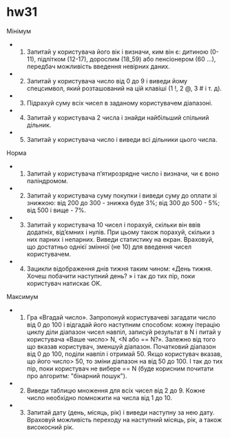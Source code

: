 # hw31

Мінімум

- 1. Запитай у користувача його вік і визначи, ким він є: дитиною (0-11), підлітком (12-17), дорослим (18_59) або пенсіонером (60 ...), передбач можливість введення невірних даних.
- 2. Запитай у користувача число від 0 до 9 і виведи йому спецсимвол, який розташований на цій клавіші (1 !, 2 @, 3 # і т. д).
- 3. Підрахуй суму всіх чисел в заданому користувачем діапазоні.
- 4. Запитай у користувача 2 числа і знайди найбільший спільний дільник.
- 5. Запитай у користувача число і виведи всі дільники цього числа.

Норма

- 1. Запитай у користувача п’ятирозрядне число і визначи, чи є воно паліндромом.
- 2. Запитай у користувача суму покупки і виведи суму до оплати зі знижкою:
від 200 до 300 - знижка буде 3%; 
від 300 до 500 - 5%;
від 500 і вище - 7%.
- 3. Запитай у користувача 10 чисел і порахуй, скільки він ввів додатніх, від’ємних і нулів. При цьому також порахуй, скільки з них парних і непарних. Виведи статистику на екран. Враховуй, що достатньо однієї змінної (не 10) для введення чисел користувачем.
- 4. Зацикли відображення днів тижня таким чином: «День тижня. Хочеш побачити наступний день? » і так до тих пір, поки користувач натискає OK.

Максимум

- 1. Гра «Вгадай число». Запропонуй користувачеві загадати число від 0 до 100 і відгадай його наступним способом: кожну ітерацію циклу діли діапазон чисел навпіл, записуй результат в N і питай у користувача «Ваше число> N, <N або == N?». Залежно від того що вказав користувач, зменшуй діапазон. Початковий діапазон від 0 до 100, поділи навпіл і отримай 50. Якщо користувач вказав, що його число> 50, то зміни діапазон на від 50 до 100. І так до тих пір, поки користувач не вибере == N (буде корисним почитати про алгоритм: "бінарний пошук").
- 2. Виведи таблицю множення для всіх чисел від 2 до 9. Кожне число необхідно помножити на числа від 1 до 10.
- 3. Запитай дату (день, місяць, рік) і виведи наступну за нею дату. Враховуй можливість переходу на наступний місяць, рік, а також високосний рік.
